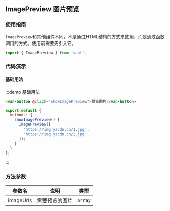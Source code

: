 <style>
.demo-image-preview {
  .van-button {
    margin-left: 15px;
  }
}
</style>

<script>
import { ImagePreview } from 'packages/index';

export default {
  methods: {
    showImagePreview() {
      ImagePreview([
        'https://img.yzcdn.cn/upload_files/2017/03/15/FkubrzN7AgGwLlTeb1E89-T_ZjBg.png',
        'https://img.yzcdn.cn/upload_files/2017/03/14/FmTPs0SeyQaAOSK1rRe1sL8RcwSY.jpeg',
        'https://img.yzcdn.cn/upload_files/2017/03/15/FvexrWlG_WxtCE9Omo5l27n_mAG_.jpeg'
      ]);
    }
  }
};
</script>

## ImagePreview 图片预览

### 使用指南

`ImagePreview`和其他组件不同，不是通过HTML结构的方式来使用，而是通过函数调用的方式。使用前需要先引入它。

```js
import { ImagePreview } from 'vant';
```

### 代码演示

#### 基础用法

:::demo 基础用法
```html
<van-button @click="showImagePreview">预览图片</van-button>
```

```javascript
export default {
  methods: {
    showImagePreview() {
      ImagePreview([
        'https://img.yzcdn.cn/1.jpg',
        'https://img.yzcdn.cn/2.jpg'
      ]);
    }
  }
};
```
:::

### 方法参数

| 参数名       | 说明      | 类型 |
|-----------|-----------|-----------|
| imageUrls | 需要预览的图片 | `Array` |
